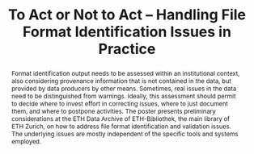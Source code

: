 ---
abstract: Format identification output needs to be assessed within an institutional
  context, also considering provenance information that is not contained in the data,
  but provided by data producers by other means. Sometimes, real issues in the data
  need to be distinguished from warnings. Ideally, this assessment should permit to
  decide where to invest effort in correcting issues, where to just document them,
  and where to postpone activities. The poster presents preliminary considerations
  at the ETH Data Archive of ETH-Bibliothek, the main library of ETH Zurich, on how
  to address file format identification and validation issues. The underlying issues
  are mostly independent of the specific tools and systems employed.
creators:
- Suri, Roland E.
- Töwe, Matthias
- Geisser, Franziska
date: null
document_url: https://services.phaidra.univie.ac.at/api/object/o:503183/download
grand_parent: iPRES
institutions: []
keywords: []
landing_page_url: https://phaidra.univie.ac.at/o:503183
language: eng
layout: publication
license: CC BY-NC-SA 3.0 AT
notes_url: null
parent: iPRES 2016
presentation_url: null
publication_type: poster
size: 44108
source_name: iPRES
title: To Act or Not to Act – Handling File Format Identification Issues in Practice
year: 2016
---
